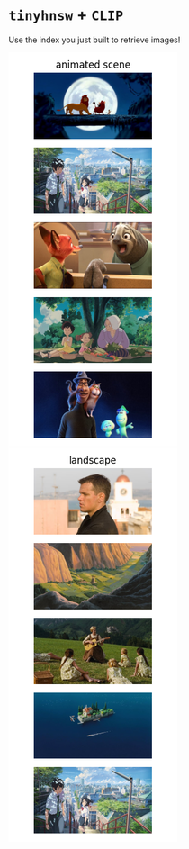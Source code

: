# `tinyhnsw` + `CLIP`

Use the index you just built to retrieve images!

![Searching for "animated scene"](tmdb_animated_scene.png)
![Searching for "landscape"](tmdb_landscape.png)